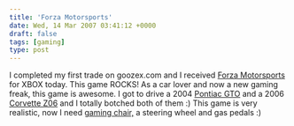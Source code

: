 ```yaml
---
title: 'Forza Motorsports'
date: Wed, 14 Mar 2007 03:41:12 +0000
draft: false
tags: [gaming]
type: post
---
```


I completed my first trade on goozex.com and I received [Forza Motorsports](http://www.goozex.com/trading/asp/itemdetail.asp?item=9322) for XBOX today. This game ROCKS! As a car lover and now a new gaming freak, this game is awesome. I got to drive a 2004 [Pontiac GTO](http://www.pontiac.com/gto/index.jsp) and a 2006 [Corvette Z06](http://www.chevrolet.com/corvette/#corvette-z06) and I totally botched both of them :) This game is very realistic, now I need [gaming chair,](http://www.amazon.com/dp/B000K9Q5UK/ref=nosim/?tag=nextag-sg-20&creative=380333&creativeASIN=B000K9Q5UK&linkCode=asn) a steering wheel and gas pedals :)